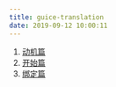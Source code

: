 ```yaml
---
title: guice-translation
date: 2019-09-12 10:00:11
---
```


1. [动机篇](https://jomoon.github.io/public/guice-translation/Guice-motivation.html)
2. [开始篇](https://jomoon.github.io/public/guice-translation/Guice-start.html)
3. [绑定篇](https://jomoon.github.io/public/guice-translation/Guice-Bindings.html)
